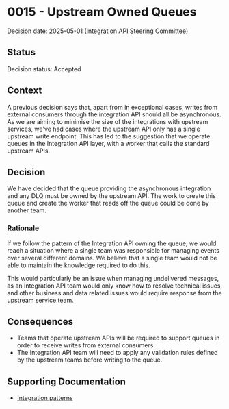 # 0015 - Upstream Owned Queues

Decision date: 2025-05-01 (Integration API Steering Committee)

## Status

Decision status: Accepted

## Context

A previous decision says that, apart from in exceptional cases, writes from external consumers through the integration API should all be asynchronous. As we are aiming to minimise the size of the integrations with upstream services, we've had cases where the upstream API only has a single upstream write endpoint. This has led to the suggestion that we operate queues in the Integration API layer, with a worker that calls the standard upstream APIs.

## Decision

We have decided that the queue providing the asynchronous integration and any DLQ must be owned by the upstream API. The work to create this queue and create the worker that reads off the queue could be done by another team.

### Rationale

If we follow the pattern of the Integration API owning the queue, we would reach a situation where a single team was responsible for managing events over several different domains. We believe that a single team would not be able to maintain the knowledge required to do this. 

This would particularly be an issue when managing undelivered messages, as an Integration API team would only know how to resolve technical issues, and other business and data related issues would require response from the upstream service team. 

## Consequences

- Teams that operate upstream APIs will be required to support queues in order to receive writes from external consumers. 
- The Integration API team will need to apply any validation rules defined by the upstream teams before writing to the queue.

## Supporting Documentation

- [Integration patterns](https://dsdmoj.atlassian.net/wiki/spaces/HIA/pages/5281742897/Integration+Patterns#External-Clients-Triggering-Internal-HMPPS-Processes)
